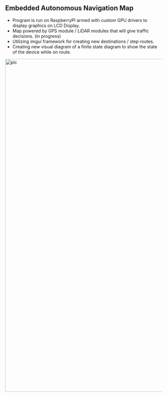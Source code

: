 ## Embedded Autonomous Navigation Map 

- Program is run on RaspberryPI armed with custom GPU drivers to display graphics on LCD Display.
- Map powered by GPS module / LiDAR modules that will give traffic decisions. (in progress) 
- Utilizing imgui framework for creating new destinations / step routes.
- Creating new visual diagram of a finite state diagram to show the state of the device while on route.



<img width="1069" alt="pic" src="https://github.com/user-attachments/assets/1496d4cb-8fa3-4f71-bf65-c37e93f3a3dd" />
